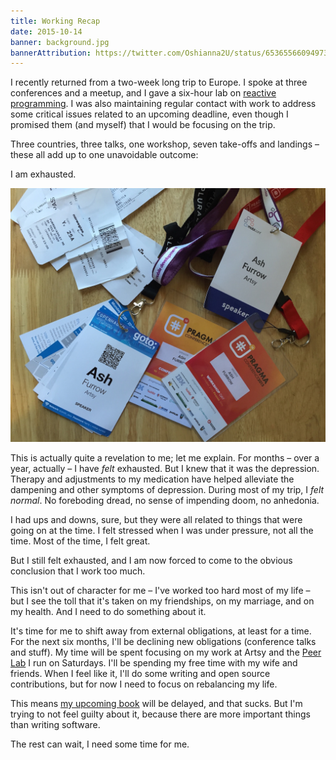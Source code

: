 ```yaml
---
title: Working Recap
date: 2015-10-14
banner: background.jpg
bannerAttribution: https://twitter.com/Oshianna2U/status/653655660949733376
---
```


I recently returned from a two-week long trip to Europe. I spoke at three conferences and a meetup, and I gave a six-hour lab on [reactive programming](https://github.com/ashfurrow/pragma-2015-rx-workshop). I was also maintaining regular contact with work to address some critical issues related to an upcoming deadline, even though I promised them (and myself) that I would be focusing on the trip.

Three countries, three talks, one workshop, seven take-offs and landings – these all add up to one unavoidable outcome:

I am exhausted.

![](trip.jpg)

This is actually quite a revelation to me; let me explain. For months – over a year, actually – I have _felt_ exhausted. But I knew that it was the depression. Therapy and adjustments to my medication have helped alleviate the dampening and other symptoms of depression. During most of my trip, I _felt normal_. No foreboding dread, no sense of impending doom, no anhedonia.

I had ups and downs, sure, but they were all related to things that were going on at the time. I felt stressed when I was under pressure, not all the time. Most of the time, I felt great.

But I still felt exhausted, and I am now forced to come to the obvious conclusion that I work too much.

This isn't out of character for me – I've worked too hard most of my life – but I see the toll that it's taken on my friendships, on my marriage, and on my health. And I need to do something about it.

It's time for me to shift away from external obligations, at least for a time. For the next six months, I'll be declining new obligations (conference talks and stuff). My time will be spent focusing on my work at Artsy and the [Peer Lab](http://artsy.github.io/blog/2015/08/10/peer-lab/) I run on Saturdays. I'll be spending my free time with my wife and friends. When I feel like it, I'll do some writing and open source contributions, but for now I need to focus on rebalancing my life.

This means [my upcoming book](https://leanpub.com/swift_book) will be delayed, and that sucks. But I'm trying to not feel guilty about it, because there are more important things than writing software.

The rest can wait, I need some time for me.
